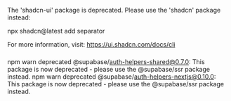 The 'shadcn-ui' package is deprecated. Please use the 'shadcn' package instead:

  npx shadcn@latest add separator

For more information, visit: https://ui.shadcn.com/docs/cli

###

npm warn deprecated @supabase/auth-helpers-shared@0.7.0: This package is now deprecated - please use the @supabase/ssr package instead.
npm warn deprecated @supabase/auth-helpers-nextjs@0.10.0: This package is now deprecated - please use the @supabase/ssr package instead.

###
